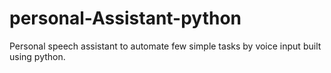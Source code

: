 # personal-Assistant-python
Personal speech assistant to automate few simple tasks by voice input built using python.
